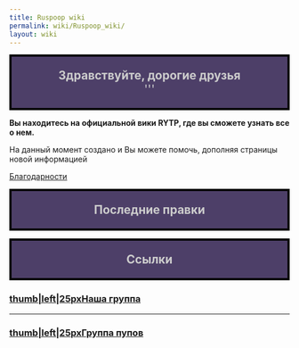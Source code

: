 ```yaml
---
title: Ruspoop wiki
permalink: wiki/Ruspoop_wiki/
layout: wiki
---
```


<mainpage-leftcolumn-start/>

<div style="border:4px solid #000000; background:#4d3f68; text-align:center; font-size:150%; color:#cccccc">

**Здравствуйте, дорогие друзья**  
'''

</div>

**Вы находитесь на официальной вики RYTP, где вы сможете узнать все о
нем.**

На данный момент создано [](Служебная:Allpages "wikilink") и Вы можете
помочь, дополняя страницы новой информацией

[Благодарности](Благодарности "wikilink")

<mainpage-endcolumn/> <mainpage-rightcolumn-start/>

<div style="border:4px solid #000000; background:#4d3f68; text-align:center; font-size:150%; color:#cccccc">

**Последние правки**

</div>

<activityfeed size="5" shortlist="true"></activityfeed>

<div style="border:4px solid #000000; background:#4d3f68; text-align:center; font-size:150%; color:#cccccc">

**Ссылки**

</div>

### **[thumb\|left\|25px](Файл:Vk_icon-icons.com_66681.png "wikilink")[Наша группа](https://vk.com/ruspoopwiki)**

------------------------------------------------------------------------

### **[thumb\|left\|25px](Файл:Vk_icon-icons.com_66681.png "wikilink")[Группа пупов](https://vk.com/russianpoop)**

<mainpage-endcolumn/>
